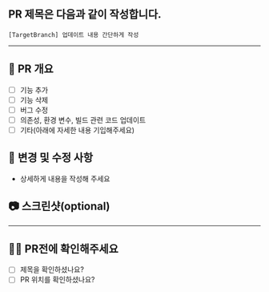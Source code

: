 ## PR 제목은 다음과 같이 작성합니다.
	[TargetBranch] 업데이트 내용 간단하게 작성

<hr>

## 📌 PR 개요
- [ ] 기능 추가
- [ ] 기능 삭제
- [ ] 버그 수정
- [ ] 의존성, 환경 변수, 빌드 관련 코드 업데이트
- [ ] 기타(아래에 자세한 내용 기입해주세요)

## 📝 변경 및 수정 사항
- 상세하게 내용을 작성해 주세요

## 📷 스크린샷(optional)

<hr>

## 🙏🏼 PR전에 확인해주세요
- [ ] 제목을 확인하셨나요?
- [ ] PR 위치를 확인하셨나요?
